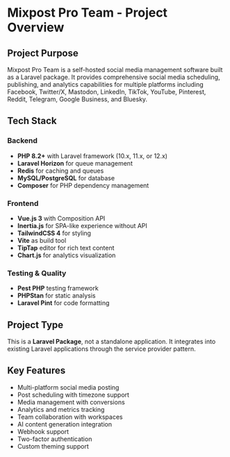 # Mixpost Pro Team - Project Overview

## Project Purpose
Mixpost Pro Team is a self-hosted social media management software built as a Laravel package. It provides comprehensive social media scheduling, publishing, and analytics capabilities for multiple platforms including Facebook, Twitter/X, Mastodon, LinkedIn, TikTok, YouTube, Pinterest, Reddit, Telegram, Google Business, and Bluesky.

## Tech Stack

### Backend
- **PHP 8.2+** with Laravel framework (10.x, 11.x, or 12.x)
- **Laravel Horizon** for queue management
- **Redis** for caching and queues
- **MySQL/PostgreSQL** for database
- **Composer** for PHP dependency management

### Frontend
- **Vue.js 3** with Composition API
- **Inertia.js** for SPA-like experience without API
- **TailwindCSS 4** for styling
- **Vite** as build tool
- **TipTap** editor for rich text content
- **Chart.js** for analytics visualization

### Testing & Quality
- **Pest PHP** testing framework
- **PHPStan** for static analysis
- **Laravel Pint** for code formatting

## Project Type
This is a **Laravel Package**, not a standalone application. It integrates into existing Laravel applications through the service provider pattern.

## Key Features
- Multi-platform social media posting
- Post scheduling with timezone support
- Media management with conversions
- Analytics and metrics tracking
- Team collaboration with workspaces
- AI content generation integration
- Webhook support
- Two-factor authentication
- Custom theming support
